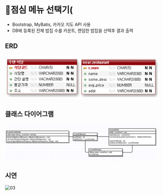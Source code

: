 # 🍚점심 메뉴 선택기(

* Bootstrap, MyBatis, 카카오 지도 API 사용
* DB에 등록된 전체 밥집 수를 카운트, 랜덤한 밥집을 선택후 결과 출력

## ERD

![01](https://github.com/younggeun0/younggeun0.github.io/blob/master/_posts/img/toyProjects/lunchSelector/01.png?raw=true)

## 클래스 다이어그램

![02](https://github.com/younggeun0/younggeun0.github.io/blob/master/_posts/img/toyProjects/lunchSelector/02.png?raw=true)

## 시연

![03](https://github.com/younggeun0/younggeun0.github.io/blob/master/_posts/img/toyProjects/lunchSelector/03.gif?raw=true)
